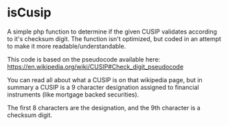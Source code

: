 # isCusip
A simple php function to determine if the given CUSIP validates according to it's checksum digit. The function isn't optimized, but coded in an attempt to make it more readable/understandable.

This code is based on the pseudocode available here: https://en.wikipedia.org/wiki/CUSIP#Check_digit_pseudocode

You can read all about what a CUSIP is on that wikipedia page, but in summary a CUSIP is a 9 character designation assigned to financial instruments (like mortgage backed securities).

The first 8 characters are the designation, and the 9th character is a checksum digit.
